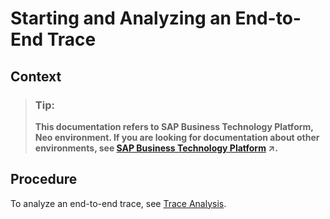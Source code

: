 <!-- loio2ebf43b84ce540ac9d98061551e3d845 -->

# Starting and Analyzing an End-to-End Trace



## Context

> ### Tip:  
> **This documentation refers to SAP Business Technology Platform, Neo environment. If you are looking for documentation about other environments, see [SAP Business Technology Platform](https://help.sap.com/viewer/65de2977205c403bbc107264b8eccf4b/Cloud/en-US/6a2c1ab5a31b4ed9a2ce17a5329e1dd8.html "SAP Business Technology Platform (SAP BTP) is an integrated offering comprised of four technology portfolios: database and data management, application development and integration, analytics, and intelligent technologies. The platform offers users the ability to turn data into business value, compose end-to-end business processes, and build and extend SAP applications quickly.") :arrow_upper_right:.**



## Procedure

To analyze an end-to-end trace, see [Trace Analysis](https://help.sap.com/viewer/82f6dd44db4e4518aad4dfce00116fcf/7.2.06/en-US/79323f7e-aa9a-4842-ad8e-e9d5d3e99f4f.html).

